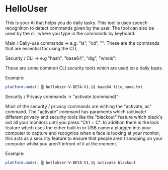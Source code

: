 # HelloUser
This is your Ai that helps you do daily tasks.
This tool is uses speech recognition to detect commands given by the user.
The tool can also be used by the cli, where you type in the commands by keyboard. 

Main / Daily-use commands -> e.g: "ls", "cd", "":
These are the commands that are essential for using the CLI,



Security / CLI -> e.g "hash", "base64", "dig", "whois":

These are some common CLI security tools which are used on a daily basis.

Example:
```bash
platform.node() ▒ helloUser-V-BETA-V1.1§ base64 file_name.txt
```


Security / Privacy commands -> "activate (command)":

Most of the security / privacy commands are withing the "activate, ac" command.
The "activate" command has paraments which /activate/ different privacy and security tools like the "blackout" feature which black's out all your monitors until you press "Ctrl + C". In addition there is the lock feature which uses the either built in or USB camera plugged into your computer to capture and recognice when a face is looking at your monitor, this acts as a security feature to ensure that people aren't snooping on your computer whilst you aren't infront of it at the moment. 

Example:

```bash
platform.node() ▒ helloUser-V-BETA-V1.1§ activate blackout
```

